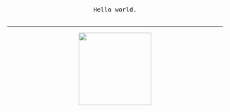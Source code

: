 <p align="center">
  <samp>Hello world.</samp>
  <br>
  <br>
</p>

---

<p align="center">
  <img height="170" src="https://github-readme-stats.vercel.app/api?username=frrrrrits&count_private=true&include_all_commits=true" />
</p>
